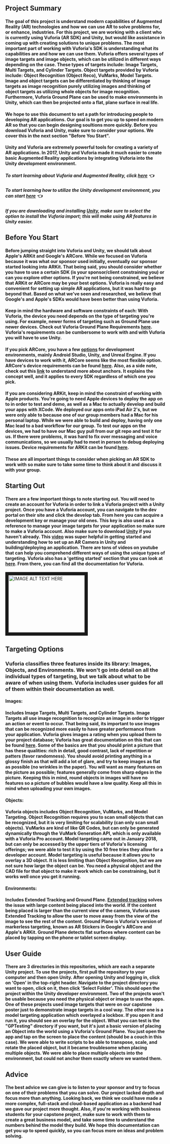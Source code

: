 ## Project Summary
#### 	The goal of this project is understand modern capabilities of Augmented Reality (AR) technologies and how we can use AR to solve problems for, or enhance, industries. For this project, we are working with a client who is currently using Vuforia (AR SDK) and Unity, but would like assistance in coming up with creating solutions to unique problems. The most important part of working with Vuforia's SDK is understanding what its capabilities are and how we can use them. Vuforia offers several types of image targets and image objects, which can be utilized in different ways depending on the case. These types of targets include: Image Targets, Multi Targets, and Cylinder Targets. Object targets provided by Vuforia include: Object Recognition (Object Reco), VuMarks, Model Targets. Image and object targets can be differentiated by thinking of image targets as image recognition purely utilizing images and thinking of object targets as utilizing whole objects for image recognition. Furthermore, Vuforia Ground Plane can be used to make environments in Unity, which can then be projected onto a flat, plane surface in real life. 

#### We hope to use this document to set a path for introducing people to developing AR applications. Our goal is to get you up to speed on modern AR so that you can begin designing soultions more quickly. Before you download Vuforia and Unity, make sure to consider your options. We cover this in the next section "Before You Start".

#### Unity and Vuforia are extremely powerful tools for creating a variety of AR applications. In 2017, Unity and Vuforia made it much easier to create basic Augmented Reality applications by integrating Vuforia into the Unity development environment.
##### To start learning about Vuforia and Augmented Reality, click [here](https://library.vuforia.com/) :point_left:
##### To start learning how to utilize the Unity development environment, you can start [here](https://unity3d.com/learn/tutorials) :point_left:
<h5 class="markdown style="bottom-margin:50px;"> If you are downloading and installing <a href="https://unity3d.com/">Unity</a>, make sure to select the option to install the Vuforia import; this will make using AR features in Unity easier.</h5>

## Before You Start
#### Before jumping straight into Vuforia and Unity, we should talk about Apple's ARKit and Google's ARCore. While we focused on Vuforia because it was what our sponsor used initially, eventually our sponsor started looking into ARKit. That being said, you should consider whether you have to use a certain SDK (is your sponsor/client constraining you) or can you explore other options. If you're not being constrained, we believe that ARKit or ARCore may be your best options. Vuforia is really easy and convenient for setting up simple AR applications, but it was hard to go beyond that. Based on what we've seen and researched, we believe that Google's and Apple's SDKs would have been better than using Vuforia. 
#### Keep in mind the hardware and software constraints of each: With Vuforia, the device you need depends on the type of targeting you're using. For example, newer forms of targeting such as Ground Plane use newer devices. Check out Vuforia Ground Plane Requirements [here](https://library.vuforia.com/articles/Solution/ground-plane-supported-devices.html). Vuforia's requirements can be cumbersome to work with and with Vuforia you will have to use Unity. 

#### If you pick ARCore, you have a few [options](https://developers.google.com/ar/develop/) for development environments, mainly Android Studio, Unity, and Unreal Engine. If you have devices to work with it, ARCore seems like the most flexible option. ARCore's device requirements can be found [here](https://developers.google.com/ar/discover/). Also, as a side note, check out this [link](https://developers.google.com/ar/develop/developer-guides/anchors) to understand more about anchors. It explains the concept well, and it applies to every SDK regardless of which one you pick.

#### If you are considering ARKit, keep in mind the constraint of working with Apple products. You're going to need Apple devices to deploy the app on to in order to test and demo, as well as a Mac to actually develop and build your apps with XCode. We deployed our apps onto iPad Air 2's, but we were only able to because one of our group members had a Mac for his personal laptop. While we were able to build and deploy, having only one Mac lead to a bad workflow for our group. To test our apps on the devices, we had to have our Mac guy pull from our git repo and test it for us. If there were problems, it was hard to fix over messaging and voice communications, so we usually had to meet in person to debug deploying issues. Device requirements for ARKit can be found [here](https://developer.apple.com/library/content/documentation/DeviceInformation/Reference/iOSDeviceCompatibility/DeviceCompatibilityMatrix/DeviceCompatibilityMatrix.html).

#### These are all important things to consider when picking an AR SDK to work with so make sure to take some time to think about it and discuss it with your group. 

## Starting Out
#### There are a few important things to note starting out. You will need to create an account for Vuforia in order to link a Vuforia project with a Unity project. Once you have a Vuforia account, you can navigate to the dev portal on their site and click the develop tab. From here you can acquire a development key or manage your old ones. This key is also used as a reference to manage your image targets for your application so make sure to make a Vuforia account. Also make sure to download [Unity](https://unity3d.com/) if you haven't already. This [video](https://www.youtube.com/watch?v=Fgd21lbhikU) was super helpful in getting started and understanding how to set up an AR Camera in Unity and building/deploying an application. There are tons of videos on youtube that can help you comprehend different ways of using the unique types of targeting. Vuforia also has a 'getting started' section that you can look at [here](https://library.vuforia.com/). From there, you can find all the documentation for Vuforia.
<a href="http://www.youtube.com/watch?feature=player_embedded&v=Fgd21lbhikU
" target="_blank"><img src="http://img.youtube.com/vi/Fgd21lbhikU/0.jpg" 
alt="IMAGE ALT TEXT HERE" width="240" height="180" border="10" /></a>


## Targeting Options
### Vuforia classifies three features inside its library: Images, Objects, and Environments. We won't go into detail on all the individual types of targeting, but we talk about what to be aware of when using them. Vuforia includes user guides for all of them within their documentation as well.
#### Images: 
#### Includes Image Targets, Multi Targets, and Cylinder Targets. Image Targets all use image recognition to recognize an image in order to trigger an action or event to occur. That being said, its important to use images that can be recognized more easily to have greater performance from your application. Vuforia gives images a rating when you upload them to your project database; Vuforia has great documentation on this that can be found [here](https://library.vuforia.com/articles/Solution/Optimizing-Target-Detection-and-Tracking-Stability.html). Some of the basics are that you should print a picture that has these qualities: rich in detail, good contrast, lack of repetition or patters (favor randomness). You should avoid printing anything in a glossy finish as that will add a lot of glare, and try to keep images as flat as possible (no wrinkles in the paper). You will want as many features on the picture as possible; features generally come from sharp edges in the picture. Keeping this in mind, round objects in images will have no features so a picture of bubbles would have a low quality. Keep all this in mind when uploading your own images.

#### Objects: 
#### Vuforia objects includes Object Recognition, VuMarks, and Model Targeting. Object Recognition requires you to scan small objects that can be recognized, but it is very limiting for scalability (can only scan small objects). VuMarks are kind of like QR Codes, but can only be generated dynamically through the VuMark Generation API, which is only available with a Vuforia Pro account. Model targeting came out in January 2018, but can only be accessed by the upper tiers of Vuforia's licensing offerings; we were able to test it by using the 10 free tries they allow for a developer account. Model targeting is useful because it allows you to overlay a 3D object. It is less limiting than Object Recognition, but we are not sure how large the object can be. You need a physical object and the CAD file for that object to make it work which can be constraining, but it works well once you get it running.

#### Environments: 
#### Includes Extended Tracking and Ground Plane. [Extended tracking](https://library.vuforia.com/articles/Training/Extended-Tracking) solves the issue with large content being placed into the world. If the content being placed is larger than the current view of the camera, Vuforia uses Extended Tracking to allow the user to move away from the view of the image to see the rest of the content. Ground Plane is Vuforia's version of markerless targeting, known as AR Stickers in Google's ARCore and Apple's ARKit. Ground Plane detects flat surfaces where content can be placed by tapping on the phone or tablet screen display. 

## User Guide
#### There are 3 directories in this repositories, which are each a separate Unity project. To use the projects, first pull the repository to your computer and then open Unity. After opening Unity and logging in, click on 'Open' in the top-right header. Navigate to the project directory you want to open, click on it, then click 'Select Folder'. This should open the project within the Unity developer environment. Two of the projects won't be usable because you need the physical object or image to use the apps. One of these projects used image targets that were on our capstone poster just to demonstrate image targets in a cool way. The other one is a model targeting application which overlayed a lockbox. If you open it and run it, you should see an overlay for the object. What you can test is the "GPTesting" directory if you want, but it's just a basic version of placing an Object into the world using a Vuforia's Ground Plane. You just open the app and tap on the screen to place the content (should be a couch in this case). We were able to write scripts to be able to transpose, scale, and rotate the placed object, but it became troublesome when placing multiple objects. We were able to place multiple objects into the environment, but could not anchor them exactly where we wanted them. 

## Advice
#### The best advice we can give is to listen to your sponsor and try to focus on one of their problems that you can solve. Our project lacked depth and focus more than anything. Looking back, we think we could have made a more complex, full-stack and cloud-based application as a backend had we gave our project more thought. Also, if you're working with business students for your capstone project, make sure to work with them to create a great business model, and take some time to understand the numbers behind the model they build. We hope this documentation can get you up to speed quickly, so you can focus more on ideas and problem solving.
